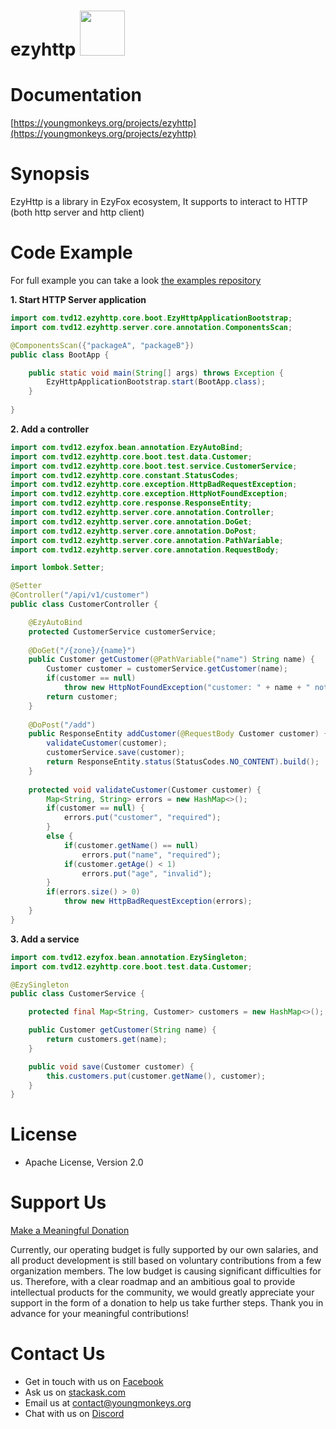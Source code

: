 # ezyhttp <img src="https://github.com/youngmonkeys/ezyhttp/blob/master/logo.png" width="72" />

# Documentation

[https://youngmonkeys.org/projects/ezyhttp](https://youngmonkeys.org/projects/ezyhttp)

# Synopsis

EzyHttp is a library in EzyFox ecosystem, It supports to interact to HTTP (both http server and http client)

# Code Example

For full example you can take a look [the examples repository](https://github.com/tvd12/ezyfox-examples)

**1. Start HTTP Server application**

```java
import com.tvd12.ezyhttp.core.boot.EzyHttpApplicationBootstrap;
import com.tvd12.ezyhttp.server.core.annotation.ComponentsScan;

@ComponentsScan({"packageA", "packageB"})
public class BootApp {

    public static void main(String[] args) throws Exception {
        EzyHttpApplicationBootstrap.start(BootApp.class);
    }
    
}
```

**2. Add a controller**

```java
import com.tvd12.ezyfox.bean.annotation.EzyAutoBind;
import com.tvd12.ezyhttp.core.boot.test.data.Customer;
import com.tvd12.ezyhttp.core.boot.test.service.CustomerService;
import com.tvd12.ezyhttp.core.constant.StatusCodes;
import com.tvd12.ezyhttp.core.exception.HttpBadRequestException;
import com.tvd12.ezyhttp.core.exception.HttpNotFoundException;
import com.tvd12.ezyhttp.core.response.ResponseEntity;
import com.tvd12.ezyhttp.server.core.annotation.Controller;
import com.tvd12.ezyhttp.server.core.annotation.DoGet;
import com.tvd12.ezyhttp.server.core.annotation.DoPost;
import com.tvd12.ezyhttp.server.core.annotation.PathVariable;
import com.tvd12.ezyhttp.server.core.annotation.RequestBody;

import lombok.Setter;

@Setter
@Controller("/api/v1/customer")
public class CustomerController {

    @EzyAutoBind
    protected CustomerService customerService;
    
    @DoGet("/{zone}/{name}")
    public Customer getCustomer(@PathVariable("name") String name) {
        Customer customer = customerService.getCustomer(name);
        if(customer == null)
            throw new HttpNotFoundException("customer: " + name + " not found");
        return customer;
    }
    
    @DoPost("/add")
    public ResponseEntity addCustomer(@RequestBody Customer customer) {
        validateCustomer(customer);
        customerService.save(customer);
        return ResponseEntity.status(StatusCodes.NO_CONTENT).build();
    }
    
    protected void validateCustomer(Customer customer) {
        Map<String, String> errors = new HashMap<>();
        if(customer == null) {
            errors.put("customer", "required");
        }
        else {
            if(customer.getName() == null)
                errors.put("name", "required");
            if(customer.getAge() < 1)
                errors.put("age", "invalid");
        }
        if(errors.size() > 0)
            throw new HttpBadRequestException(errors);
    }
}
```

**3. Add a service**

```java
import com.tvd12.ezyfox.bean.annotation.EzySingleton;
import com.tvd12.ezyhttp.core.boot.test.data.Customer;

@EzySingleton
public class CustomerService {

    protected final Map<String, Customer> customers = new HashMap<>();

    public Customer getCustomer(String name) {
        return customers.get(name);
    }

    public void save(Customer customer) {
        this.customers.put(customer.getName(), customer);
    }
}
```

# License

- Apache License, Version 2.0

# Support Us

[Make a Meaningful Donation](https://youngmonkeys.org/donate/)

Currently, our operating budget is fully supported by our own salaries, and all product development is still based on voluntary contributions from a few organization members. The low budget is causing significant difficulties for us. Therefore, with a clear roadmap and an ambitious goal to provide intellectual products for the community, we would greatly appreciate your support in the form of a donation to help us take further steps. Thank you in advance for your meaningful contributions!

# Contact Us

- Get in touch with us on [Facebook](https://www.facebook.com/youngmonkeys.org)
- Ask us on [stackask.com](https://stackask.com)
- Email us at [contact@youngmonkeys.org](mailto:contact@youngmonkeys.org)
- Chat with us on [Discord](https://discord.gg/hKV2cbaT5h)
